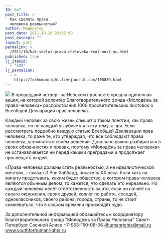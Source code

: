 ```yaml
---
ID: 647
post_title: >
  Как сделать права
  человека реальностью?
author: Модератор
post_date: 2011-10-16 23:02:00
post_excerpt: ""
layout: post
permalink: >
  /2011/10/kak-sdelat-prava-cheloveka-real-nost-yu.html
published: true
lj_itemid:
  - "425"
lj_permalink:
  - >
    http://forhumanright.livejournal.com/108839.html
---
```

<img src="http://cs5338.vk.com/u132145096/132409092/x_5b26039f.jpg" /> В прошедший четверг на Невском проспекте прошла одиночная акция, на которой волонтёр Благотворительного фонда «Молодёжь за права человека» распространил 1000 просветительских листовок о Всеобщей Декларации прав человека.

Каждый человек за свою жизнь слышит о таком понятии, как права человека, но не каждый углубляется в эту тему, а зря. Если рассмотреть подробно каждую статью Всеобщей Декларации прав человека, то даже те, кто утверждал, что все соблюдают права человека, усомнятся в своём решении. Довольно важно разбираться в своих обязанностях и правах, поэтому «Молодёжь за права человека» не останавливается ни перед какими преградами и продолжает просвещать людей. 

«Права человека должны стать реальностью, а не идеалистической мечтой», - сказал Л.Рон Хаббард, писатель ХХ века. Если хоть на минуту представить, каким будет общество, в котором права человека являются обычным делом, то кажется, что сделать это нереально. Но каждый человека несёт ответственность за это, если он начнёт со своего окружения, своих друзей, коллег по работе, соседей, одноклассников, своего района, города, страны, то не стоит сомневаться, что в скором времени произойдёт чудо.

За дополнительной информацией обращайтесь к координатору
Благотворительного фонда
"Молодежь за Права Человека" Санкт-Петербург 
Сасиной Алисе 
+7-953-150-08-06 
4humanrights@mail.ru
www.youthforhumanrights.ru